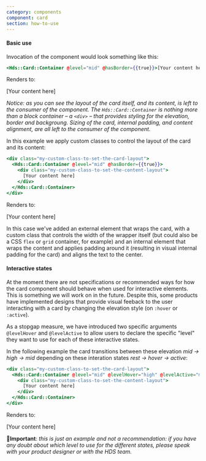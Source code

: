```yaml
---
category: components
component: card
section: how-to-use
---
```


#### Basic use

Invocation of the component would look something like this:

```handlebars
<Hds::Card::Container @level="mid" @hasBorder={{true}}>[Your content here]</Hds::Card::Container>
```

Renders to:

\[Your content here\]

_Notice: as you can see the layout of the card itself, and its content, is left to the consumer of the component. The `Hds::Card::Container` is nothing more than a block container – a `<div>` – that provides styling for the elevation, border and backgroung. Sizing of the card, internal padding, and content alignment, are all left to the consumer of the component._

In this example we apply custom classes to control the layout of the card and its content:

```handlebars
<div class="my-custom-class-to-set-the-card-layout">
  <Hds::Card::Container @level="mid" @hasBorder={{true}}>
    <div class="my-custom-class-to-set-the-content-layout">
      [Your content here]
    </div>
  </Hds::Card::Container>
</div>
```

Renders to:

\[Your content here\]

In this case we've added an external element that wraps the card, with a custom class that controls the width of the wrapper itself (but could also be a CSS `flex` or `grid` container, for example) and an internal element that wraps the content and applies padding around it (resulting in visual internal padding for the card) and aligns the text to the center.

#### Interactive states

At the moment there are not specifications or recommended ways for how the card component should behave when used for interactive elements. This is something we will work on in the future. Despite this, some products have implemented designs that provide visual feeback to the user interacting with a card by changing the elevation style (on `:hover` or `:active`).

As a stopgap measure, we have introduced two specific arguments `@levelHover` and `@levelActive` to allow users to declare the specific "level" they want to use for each of these interactive states.

In the following example the card transitions between these elevation _mid → high → mid_ depending on these interation states _rest → hover → active_:

```handlebars
<div class="my-custom-class-to-set-the-card-layout">
  <Hds::Card::Container @level="mid" @levelHover="high" @levelActive="mid" @hasBorder={{true}}>
    <div class="my-custom-class-to-set-the-content-layout">
      [Your content here]
    </div>
  </Hds::Card::Container>
</div>
```

Renders to:

\[Your content here\]

🚨**Important**: _this is just an example and not a recommendation: if you have any doubt about which level to use for the different states, please speak with your product designer or with the HDS team._
